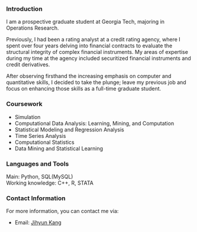 ### Introduction

I am a prospective graduate student at Georgia Tech, majoring in Operations Research.

Previously, I had been a rating analyst at a credit rating agency, where I spent over four years delving into financial contracts to evaluate the structural integrity of complex financial instruments. My areas of expertise during my time at the agency included securitized financial instruments and credit derivatives.

After observing firsthand the increasing emphasis on computer and quantitative skills, I decided to take the plunge; leave my previous job and focus on enhancing those skills as a full-time graduate student.

### Coursework

- Simulation
- Computational Data Analysis: Learning, Mining, and Computation
- Statistical Modeling and Regression Analysis
- Time Series Analysis
- Computational Statistics
- Data Mining and Statistical Learning


### Languages and Tools

Main: Python, SQL(MySQL)\
Working knowledge: C++, R, STATA

### Contact Information

For more information, you can contact me via:

+ Email: [Jihyun Kang](jihyun.kang.0110@gmail.com, "jihyun.kang.0110@gmail.com")
